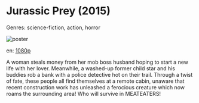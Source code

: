 # Jurassic Prey (2015)

Genres: science-fiction, action, horror

![poster](http://image.tmdb.org/t/p/w500/1RYXi7KK8aknaNKfGgRhatKrHVK.jpg)

en:
  [1080p](magnet:?xt=urn:btih:7b234225b5c0853698fef492f12534259079105b&dn=Jurassic+Prey+%282015%29+1080p+BrRip+x264+-+YIFY&tr=udp%3A%2F%2Ftracker.openbittorrent.com%3A80%2Fannounce&tr=udp%3A%2F%2Fglotorrents.pw%3A6969%2Fannounce&tr=udp%3A%2F%2Ftracker.openbittorrent.com%3A80%2Fannounce&tr=udp%3A%2F%2Ftracker.opentrackr.org%3A1337%2Fannounce&tr=udp%3A%2F%2Fzer0day.to%3A1337%2Fannounce&tr=udp%3A%2F%2Ftracker.coppersurfer.tk%3A6969%2Fannounce)
  


A woman steals money from her mob boss husband hoping to start a new life with her lover. Meanwhile, a washed-up former child star and his buddies rob a bank with a police detective hot on their trail. Through a twist of fate, these people all find themselves at a remote cabin, unaware that recent construction work has unleashed a ferocious creature which now roams the surrounding area! Who will survive in MEATEATERS!